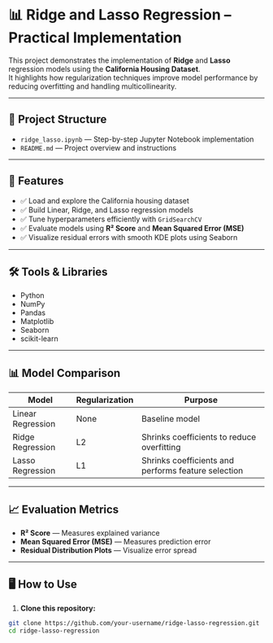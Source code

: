 # 📊 Ridge and Lasso Regression – Practical Implementation

This project demonstrates the implementation of **Ridge** and **Lasso** regression models using the **California Housing Dataset**.  
It highlights how regularization techniques improve model performance by reducing overfitting and handling multicollinearity.

---

## 📂 Project Structure

- `ridge_lasso.ipynb` — Step-by-step Jupyter Notebook implementation  
- `README.md` — Project overview and instructions  

---

## 🚀 Features

- ✅ Load and explore the California housing dataset  
- ✅ Build Linear, Ridge, and Lasso regression models  
- ✅ Tune hyperparameters efficiently with `GridSearchCV`  
- ✅ Evaluate models using **R² Score** and **Mean Squared Error (MSE)**  
- ✅ Visualize residual errors with smooth KDE plots using Seaborn  

---

## 🛠️ Tools & Libraries

- Python  
- NumPy  
- Pandas  
- Matplotlib  
- Seaborn  
- scikit-learn

---

## 📊 Model Comparison

| Model             | Regularization | Purpose                                           |
|-------------------|----------------|--------------------------------------------------|
| Linear Regression | None           | Baseline model                                   |
| Ridge Regression  | L2             | Shrinks coefficients to reduce overfitting     |
| Lasso Regression  | L1             | Shrinks coefficients and performs feature selection |

---

## 📈 Evaluation Metrics

- **R² Score** — Measures explained variance  
- **Mean Squared Error (MSE)** — Measures prediction error  
- **Residual Distribution Plots** — Visualize error spread  

---

## 🖥️ How to Use

1. **Clone this repository:**

```bash
git clone https://github.com/your-username/ridge-lasso-regression.git
cd ridge-lasso-regression